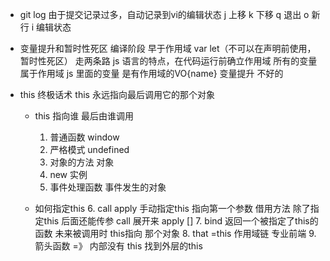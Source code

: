 - git log
    由于提交记录过多，自动记录到vi的编辑状态
    j 上移
    k 下移
    q 退出
    o 新行
    i 编辑状态

- 变量提升和暂时性死区
    编译阶段 早于作用域
    var let（不可以在声明前使用，暂时性死区） 走两条路
    js 语言的特点，在代码运行前确立作用域
    所有的变量属于作用域
    js 里面的变量 是有作用域的VO{name}
    变量提升 不好的

- this 终极话术
    this 永远指向最后调用它的那个对象

    - this 指向谁 最后由谁调用 
        1. 普通函数 window
        2. 严格模式 undefined
        3. 对象的方法 对象
        4. new 实例
        5. 事件处理函数 事件发生的对象

    - 如何指定this
        6. call apply 手动指定this 指向第一个参数
            借用方法   除了指定this 后面还能传参
            call 展开来 apply []
        7. bind     返回一个被指定了this的函数
            未来被调用时 this指向 那个对象
        8. that =this 作用域链 专业前端
        9. 箭头函数 =》 内部没有 this 找到外层的this 